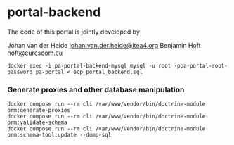 # portal-backend

The code of this portal is jointly developed by 

Johan van der Heide <johan.van.der.heide@itea4.org>
Benjamin Hoft <hoft@eurescom.eu>

```shell
docker exec -i pa-portal-backend-mysql mysql -u root -ppa-portal-root-password pa-portal < ecp_portal_backend.sql
```


### Generate proxies and other database manipulation

```shell
docker compose run --rm cli /var/www/vendor/bin/doctrine-module orm:generate-proxies
docker compose run --rm cli /var/www/vendor/bin/doctrine-module orm:validate-schema
docker compose run --rm cli /var/www/vendor/bin/doctrine-module orm:schema-tool:update --dump-sql
```